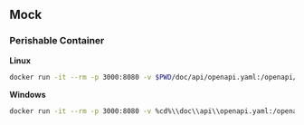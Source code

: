 ## Mock

### Perishable Container

**Linux**
```bash
docker run -it --rm -p 3000:8080 -v $PWD/doc/api/openapi.yaml:/openapi/openapi.yaml -e "SWAGGER_MOCK_SPECIFICATION_URL=/openapi/openapi.yaml" swaggermock/swagger-mock
```

**Windows**
```bash
docker run -it --rm -p 3000:8080 -v %cd%\\doc\\api\\openapi.yaml:/openapi/openapi.yaml -e "SWAGGER_MOCK_SPECIFICATION_URL=/openapi/openapi.yaml" swaggermock/swagger-mock
```
